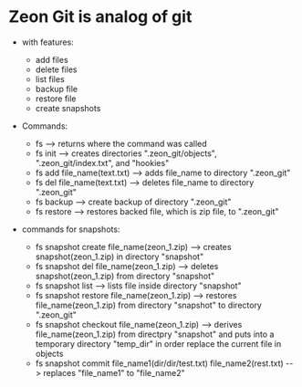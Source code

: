 # Zeon Git is analog of git
- with features:
  - add files
  - delete files
  - list files
  - backup file
  - restore file
  - create snapshots


- Commands:

  - fs --> returns where the command was called
  - fs init --> creates directories ".zeon_git/objects", ".zeon_git/index.txt", and "hookies"
  - fs add file_name(text.txt) --> adds file_name to directory ".zeon_git"
  - fs del file_name(text.txt) --> deletes file_name to directory ".zeon_git"
  - fs backup --> create backup of directory ".zeon_git"
  - fs restore --> restores backed file, which is zip file, to ".zeon_git"
 
- commands for snapshots:
  - fs snapshot create file_name(zeon_1.zip) --> creates snapshot(zeon_1.zip) in directory "snapshot"
  - fs snapshot del file_name(zeon_1.zip) --> deletes snapshot(zeon_1.zip) from directory "snapshot"
  - fs snapshot list --> lists file inside directory "snapshot"
  - fs snapshot restore file_name(zeon_1.zip) --> restores file_name(zeon_1.zip) from directory "snapshot" to directory ".zeon_git"
  - fs snapshot checkout file_name(zeon_1.zip) --> derives file_name(zeon_1.zip) from directpry "snapshot" and puts into a temporary directory "temp_dir"
    in order replace the current file in objects
  - fs snapshot commit file_name1(dir/dir/test.txt) file_name2(rest.txt) --> replaces "file_name1" to "file_name2"
  
  
